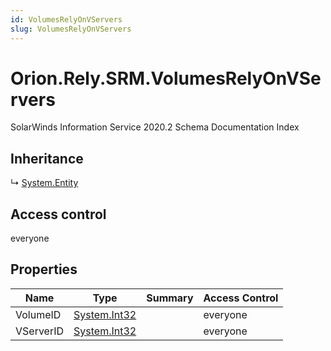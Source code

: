 ```yaml
---
id: VolumesRelyOnVServers
slug: VolumesRelyOnVServers
---
```


# Orion.Rely.SRM.VolumesRelyOnVServers

SolarWinds Information Service 2020.2 Schema Documentation Index

## Inheritance

↳ [System.Entity](./../System/Entity)

## Access control

everyone

## Properties

| Name | Type | Summary | Access Control |
| ------ | ------ | ------ | ------ |
| VolumeID | [System.Int32](https://docs.microsoft.com/en-us/dotnet/api/system.int32) |  | everyone |
| VServerID | [System.Int32](https://docs.microsoft.com/en-us/dotnet/api/system.int32) |  | everyone |

